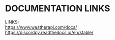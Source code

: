 # DOCUMENTATION LINKS


<span>LINKS:</span><br>
<span>https://www.weatherapi.com/docs/</span><br>
<span>https://discordpy.readthedocs.io/en/stable/</span>
